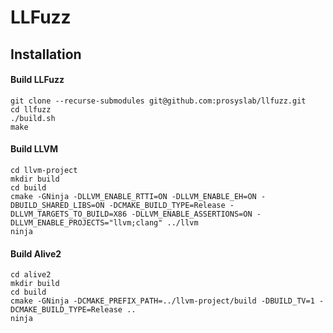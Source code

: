 # LLFuzz

## Installation
#### Build LLFuzz
```
git clone --recurse-submodules git@github.com:prosyslab/llfuzz.git
cd llfuzz
./build.sh
make
```
#### Build LLVM
```
cd llvm-project
mkdir build
cd build
cmake -GNinja -DLLVM_ENABLE_RTTI=ON -DLLVM_ENABLE_EH=ON -DBUILD_SHARED_LIBS=ON -DCMAKE_BUILD_TYPE=Release -DLLVM_TARGETS_TO_BUILD=X86 -DLLVM_ENABLE_ASSERTIONS=ON -DLLVM_ENABLE_PROJECTS="llvm;clang" ../llvm
ninja
```
#### Build Alive2
```
cd alive2
mkdir build
cd build
cmake -GNinja -DCMAKE_PREFIX_PATH=../llvm-project/build -DBUILD_TV=1 -DCMAKE_BUILD_TYPE=Release ..
ninja
```

